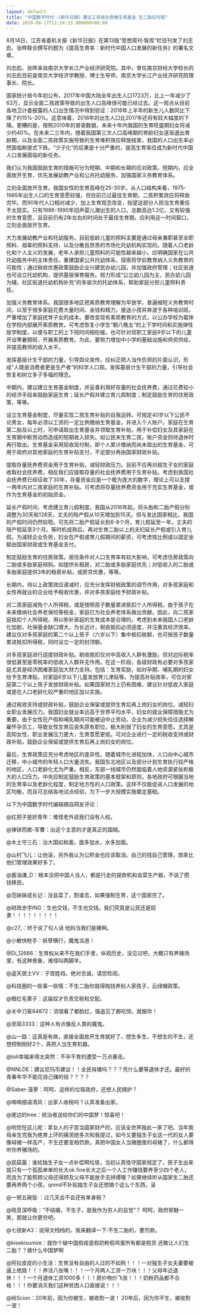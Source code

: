 ```yaml
---
layout: default
title: "中国数字时代：《新华日报》建议工资按比例缴生育基金 生二胎后可取"
date: 2018-08-17T11:24:13.000000+08:00
---
```


8月14日，江苏省委机关报《新华日报》在第13版“思想周刊·智库”栏目刊发了刘志彪、张晔联合撰写的题为《提高生育率：新时代中国人口发展的新任务》的署名文章。

刘志彪、张晔来自南京大学长江产业经济研究院。其中，曾任南京财经大学校长的刘志彪目前是南京大学经济学教授、博士生导师，南京大学长江产业经济研究院理事长、院长。

国家统计局今年初公布，2017年中国大陆全年出生人口1723万，比上一年减少了63万，显示全面二孩政策导致的出生人口高峰很可能已经过去。这一观点从目前各地卫计委披露的人口出生情况中得到验证：2018年上半年的新生儿人数同比下降了约15%-20%。这意味着，2018年的出生人口比2017年还将有较大幅度的下降。更糟的是，按照2010年的普查数据，未来十年内我国的生育旺盛期妇女将减少约40%。在未来二三年内，随着我国第三次人口高峰期的育龄妇女逐渐退出育龄期，以及全面二孩政策实施导致的生育堆积效应释放结束，我国的人口出生率必然面临断崖式下跌。“少子化”的后果是十分严重的，提高生育率应成为新时代中国人口发展面临的新任务。

我们认为我国鼓励生育的措施可分为短期、中期和长期的应对政策。短期内，应全面放开生育，优先发展幼教产业和公共托幼服务，加强国家义务教育体系。

立刻全面放开生育。我国女性的生育高峰在25-30岁。从人口结构来看，1975-1985年出生人口的生育意愿较强，但目前已过最佳生育期，二孩积累效应将释放完毕。而90年代人口相对减少，加上生育观念改变，指望这部分人担当生育重任不太现实。只有1986-1990年回声婴儿潮出生的人口，总数高达1.2亿，又有较强的生育意愿，且目前仍有2年左右的时间处于最佳生育期。应利用这一时间窗口，立刻全面放开生育。

大力发展幼教产业和托幼服务。目前低龄儿童的照料主要是通过母亲兼职甚至全职照料、祖辈的照料支持，以及分散且昂贵的市场化托幼机构实现的。随着人口老龄化和个人主义的发展，老年人承担儿童照料的可能性越来越小。应明确国家在公共托幼服务中的主体责任，重建国家公共托幼体系，探索将学前教育纳入义务教育的可能性；通过税收优惠政策鼓励企业兴建民办幼儿园，并加强政府管理；社区街道也可设立托幼机构，提供基层保育服务。努力形成“公立幼儿园为主，民办幼儿园为辅，社区街道托幼机构补充”的多层次的托幼体系，帮助家庭分担儿童照料责任。

加强义务教育体系。我国很多地区把素质教育理解为早放学，普遍缩短义务教育时间，以至于很多家庭花费大量时间、金钱和精力，接送小孩并奔波于各种培训班，严重增加了家庭抚育子女的成本。要改变现有素质教育的方式，以公办学校为载体在学校内部展开素质教育。可考虑恢复小学生“朝八晚五”的上下学时间和实施弹性放学制度，以便与职工的上下班时间相衔接。也可针对双职工家庭9岁以下的儿童开设寒暑期班，开展素质教育。为此，要努力增加中小学的基础设施和师资供给，并提高教师的收入水平。

发挥基层计生干部的力量，引导舆论宣传。应纠正把人当作负担的片面认识，形成“人既是消费者更是生产者”的科学人口观。发挥基层计生干部的力量，引导社会恢复和树立多子多福的理念。

中期内，建议建立生育基金制度，并妥善利用好存量的社会抚养费，通过花费较小的经济手段来鼓励家庭生育；延长产假并建立育儿假制度；制定鼓励生育的住房政策，等等。

设立生育基金制度，尽量实现二孩生育补贴的自我运转。可规定40岁以下公民不论男女，每年必须以工资的一定比例缴纳生育基金，并进入个人账户。家庭在生育第二胎及以上时，可申请取出生育基金并领取生育补贴，用于补偿妇女及其家庭在生育期中断劳动而造成的短期收入损失。如公民未生育二孩，账户资金则待退休时再行取出。生育基金采用现收现付制，即个人累计缴纳而尚未取出的生育基金，可用于政府对其他家庭的生育补贴支付，不足部分再由国家财政补贴。

提取存量抚养费资金用于生育补贴，减轻财政压力。目前不应再对超生子女的家庭收取社会抚养费，相反我们应提取存量的社会抚养费用于生育补贴。考虑到我国社会抚养费已经征收了30年，存量资金应是一个极为庞大的数字，理论上可以支撑一两年内对二孩家庭的生育补贴。可考虑将存量抚养费资金用于充实生育基金，或作为生育基金的初始资金。

延长产假时间，考虑建立育儿假制度。我国从2016年起，将头胎和二胎产假分别调整为30天和128天，丈夫的陪产假从10天增加到15天。但与发达国家相比，我国的产假时间仍然较短。可先将二胎产假延长到6-8个月，育儿假延至一年，丈夫的陪产假延至3个月。等时机成熟后，再对生育二胎以上的夫妇延长产假或引入育儿假。为减轻企业负担，妇女在产假或育儿假期间的薪资，可考虑按比例或以固定金额由国家财政或生育基金支付。

制定鼓励生育的住房政策。居住条件对人口生育率有较大影响，可考虑住房政策向二胎或多胎家庭倾斜。如提供长租房，对二胎或多胎家庭优先；对低收入的二胎或多胎家庭提供3年的租房补贴，或房贷优惠，等等。

长期内，待以上政策效应递减时，应充分发挥财税政策的调节作用，对多孩家庭和女性再就业的企业给予税收优惠，并对多孩家庭给予财政补贴。

对二孩家庭减免个人所得税，或是按照孩子数量累进抵扣个人所得税。由于孩子在未来缴纳社会养老保险等税金，家庭已为社会养老体系做出贡献。因此，向二孩家庭抵扣个人所得税，用以弥补家庭的生育成本是合理的。考虑到未来我国人口老龄化加剧，社保基金缺口增大，为长远计，税收抵扣必须适度，并注重其经济效率。建议仅对多孩家庭的第二个以上孩子（六岁以下）集中抵扣税额，也可按孩子数量累进抵扣所得税，同时设立一定的封顶额。

对多孩家庭进行适度财政补贴。税收抵扣仅对中高收入人群有激励，但对边际税率很低甚至是零税率的低收入人群并无作用。在这一阶段，各级财政有必要对多孩家庭尤其是经济困难家庭加大财力支持。包括：生育奖励，如对孕期、哺乳期的妇女给予生育津贴，对家庭6岁以下儿童发放育儿津贴等。为提高补贴效率，可仅对家庭第二个以上孩子发放财政补贴。如果国家财力上仍有困难，建议针对低收入家庭或是在人口老龄化较严重的地区加以实施。

通过税收支持或财政补贴，鼓励企业保留或提供生育后再上岗妇女的岗位，减轻妇女职业发展压力。我国妇女就业率远高于世界平均水平，妇女的就业保障措施尤为重要。由于女性在产假和哺乳期间可能被迫中止劳动，企业为减少损失往往选择解雇怀孕员工，导致女性生育后丧失原有职位，极大削弱了妇女的生育意愿。尤其是高知女性，职业发展压力更大，生育意愿更低。可对企业进行一定的税收支持或财政补贴，鼓励企业保留或提供生育后再上岗妇女的岗位。

最后，生育政策应充分考虑地区的差异性。随着城市化进程加快，人口向中心城市迁移，中小城市的年轻人口大量流失。我国东北地区以及部分计划生育执行较严格的地区，人口老龄化尤为严重。相反，东部一线城市仍然面临着人地资源紧张和极大的人口压力。中央应制定鼓励生育政策的基本框架和原则，各地政府可根据当地的生育率以及老龄化程度，制定地方性的人口政策。这样不仅能促进人口发展的地区均衡，而且可总结各地试点经验，为下一步大规模实施奠定基础。

以下为中国数字时代编辑摘自网友评论：

@扛把子是好青年：难怪老外说我们没有人权。

@弹铗而歌-军曹：出这个主意的才是真正的国贼。

@木土守三石：治大国如和面，面多加水，水多加面。

@山村飞儿：让他滚，另外我认为公积金也应该取消。自己的钱自己管理，效率比他们管理效果好多了。

@酱油谦_D：根本没把中国人当人，都是行走的提款机和韭菜生产器，不说了攒钱移民。

@范妹妹成长记：没韭菜了，割谁去，如果强制生育，这个国家完了。

@财政赤字ING：生也交钱，不生也交钱。我们究竟是公民还是奴隶！！！！！！！！！

@c27_：终于说了句人话 他妈当我们是猪啊。

@小散快枪手：妖孽横行，魔鬼当道！

@Di_12666：生育权从来不在我们手里，纵观历史，没见过吧，大概只有养殖场里，有这种景象，难怪叫两脚羊。

@遥天居士VV：子宫姓裆，绝对忠诚，请您检阅。

@科技圈的一些事一些情：不生二胎你就得掏钱养别人家孩子，云绿帽政策。

@橙红毛栗子：这届奴才负责交税和交配。

@关中刀客84872：流氓看了都脸红，强盗见了都吃惊。就服你！

@至简3333：这种人有点像反人类的魔鬼。

@山一路：这真是有病，直接全面放开生育就好了，想生多生，不想生的不生，还想控制刚好2个，真把人当生育机器。

@toli幸福来得太突然：不孕不育的遭受一万点暴击。

@NNLDE：建议尼玛币建议！！全民母猪吗？？？凭什么要等退休才还。最好的青春年华不能花自己赚的钱？？？？

@Saber-菠萝：呵呵，这样的垃圾政府，还想人民拥护？

@喃喃细语清风：出家人收税吗？认真准备出家。

@崖边的tree：统治者送给你们的中国梦！惊喜吧！

@哟您在这儿呢：拿女人的子宫当国家财产的，应该全世界独此一家了吧。当年我母亲生完我为绝育上环的痛苦她多次和我提过，如今又要独生子女这一代的女人要像母猪一样高产，不生还要变相罚款。真把中国女人当猪圈里的母猪了，什么都得听你养猪场的。 ​

@屁菇菌：谁给独生子女一点补偿啊垃圾，当初认真恪守国家规定了，孩子生出来就只有一个孤孤单单的长大ok fine长大之后一个人工作赚钱要养至少四个老人，而且为了能照顾父母还得顾及父母不能放手去拼搏喔？如果继续听从国家生二胎还要再养两个小孩，qnmd不补贴独生子女还想搞个这么个东西，滚

@一顿五碗饭·：过几天会不会还有单身税？

@晓息深呼吸：“不结婚，不生子，是我作为穷人的自觉”？ 呵呵，政府邪魅一笑，那就让你更穷吧。

@七锐新A3：说得文绉绉的，我来翻译一下:不生二胎的，要罚款。

@kisekisumire：就你个破中国假疫苗假奶粉假鸡蛋所有都是假货 还敢让人们生二胎？？做什么中国梦啊

@阿拉皮皮的小生活：生育没有自由的人过的不如狗！！！一对独生子女夫妻要被逼上绝路！！！养活八张嘴！！！一个月两人工资一万块！！！父母年近退休！！！一个月退休工资1000多！！！房价物价飞涨！！！奶粉药品都不合格！！！你要消灭我们这种贫困人口直接说！！！

@岭Scion：20年前，因为你被生，被收割一波！ 20年后，因为你不生，被收割一波！

